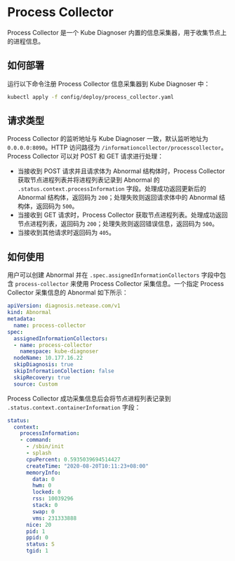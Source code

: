 # Process Collector

Process Collector 是一个 Kube Diagnoser 内置的信息采集器，用于收集节点上的进程信息。

## 如何部署

运行以下命令注册 Process Collector 信息采集器到 Kube Diagnoser 中：

```bash
kubectl apply -f config/deploy/process_collector.yaml
```

## 请求类型

Process Collector 的监听地址与 Kube Diagnoser 一致，默认监听地址为 `0.0.0.0:8090`。HTTP 访问路径为 `/informationcollector/processcollector`。Process Collector 可以对 POST 和 GET 请求进行处理：

* 当接收到 POST 请求并且请求体为 Abnormal 结构体时，Process Collector 获取节点进程列表并将进程列表记录到 Abnormal 的 `.status.context.processInformation` 字段。处理成功返回更新后的 Abnormal 结构体，返回码为 `200`；处理失败则返回请求体中的 Abnormal 结构体，返回码为 `500`。
* 当接收到 GET 请求时，Process Collector 获取节点进程列表。处理成功返回节点进程列表，返回码为 `200`；处理失败则返回错误信息，返回码为 `500`。
* 当接收到其他请求时返回码为 `405`。

## 如何使用

用户可以创建 Abnormal 并在 `.spec.assignedInformationCollectors` 字段中包含 `process-collector` 来使用 Process Collector 采集信息。一个指定 Process Collector 采集信息的 Abnormal 如下所示：

```yaml
apiVersion: diagnosis.netease.com/v1
kind: Abnormal
metadata:
  name: process-collector
spec:
  assignedInformationCollectors:
  - name: process-collector
    namespace: kube-diagnoser
  nodeName: 10.177.16.22
  skipDiagnosis: true
  skipInformationCollection: false
  skipRecovery: true
  source: Custom
```

Process Collector 成功采集信息后会将节点进程列表记录到 `.status.context.containerInformation` 字段：

```yaml
status:
  context:
    processInformation:
    - command:
      - /sbin/init
      - splash
      cpuPercent: 0.5935039694514427
      createTime: "2020-08-20T10:11:23+08:00"
      memoryInfo:
        data: 0
        hwm: 0
        locked: 0
        rss: 10039296
        stack: 0
        swap: 0
        vms: 231333888
      nice: 20
      pid: 1
      ppid: 0
      status: S
      tgid: 1
```
